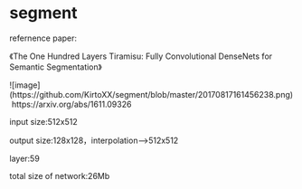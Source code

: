 # segment
<p>
  refernence paper:<p>
  《The One Hundred Layers Tiramisu: Fully Convolutional DenseNets for Semantic Segmentation》  <p>
![image](https://github.com/KirtoXX/segment/blob/master/20170817161456238.png)
  https://arxiv.org/abs/1611.09326  <p>
  input size:512x512    <p>
  output size:128x128，interpolation—>512x512    <p>
  layer:59  <p>
  total size of network:26Mb    <p>
   
  
  
  
  
  
  

